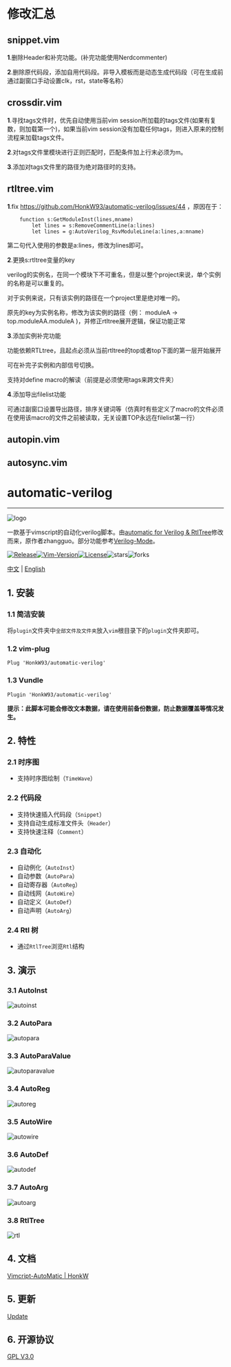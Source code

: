 # 修改汇总
## snippet.vim
**1**.删除Header和补完功能。(补完功能使用Nerdcommenter)

**2**.删除原代码段，添加自用代码段。非导入模板而是动态生成代码段（可在生成前通过副窗口手动设置clk，rst，state等名称）


## crossdir.vim
**1**.寻找tags文件时，优先自动使用当前vim session所加载的tags文件(如果有复数，则加载第一个)，如果当前vim session没有加载任何tags，则进入原来的控制流程来加载tags文件。

**2**.对tags文件里模块进行正则匹配时，匹配条件加上行末必须为m。

**3**.添加对tags文件里的路径为绝对路径时的支持。

## rtltree.vim

**1**.fix https://github.com/HonkW93/automatic-verilog/issues/44
，原因在于：
```
    function s:GetModuleInst(lines,mname)
        let lines = s:RemoveCommentLine(a:lines)
        let lines = g:AutoVerilog_RsvModuleLine(a:lines,a:mname)
```
第二句代入使用的参数是a:lines，修改为lines即可。



**2**.更换s:rtltree变量的key

verilog的实例名，在同一个模块下不可重名，但是以整个project来说，单个实例的名称是可以重复的。

对于实例来说，只有该实例的路径在一个project里是绝对唯一的。

原先的key为实例名称，修改为该实例的路径（例： moduleA → top.moduleAA.moduleA )，并修正rtltree展开逻辑，保证功能正常

**3**.添加实例补完功能

功能依赖RTLtree，且起点必须从当前rtltree的top或者top下面的第一层开始展开

可在补完子实例和内部信号切换。

支持对define macro的解读（前提是必须使用tags来跨文件夹）

**4**.添加导出filelist功能

可通过副窗口设置导出路径，排序关键词等（仿真时有些定义了macro的文件必须在使用该macro的文件之前被读取，无关设置TOP永远在filelist第一行）

## autopin.vim

## autosync.vim

# automatic-verilog

---

![logo](https://cdn.jsdelivr.net/gh/HonkW93/automatic-verilog@master/demo/logo.png)                                                                                   

一款基于vimscript的自动化verilog脚本。由[automatic for Verilog & RtlTree](https://www.vim.org/scripts/script.php?script_id=4067)修改而来，原作者zhangguo。部分功能参考[Verilog-Mode](https://veripool.org/verilog-mode/)。

[![Release](https://img.shields.io/github/v/release/HonkW93/automatic-verilog?display_name=tag)](https://github.com/HonkW93/automatic-verilog/releases)[![Vim-Version](https://img.shields.io/badge/Vim-7.4.629-green.svg)](https://www.vim.org/download.php)[![License](https://img.shields.io/github/license/HonkW93/automatic-verilog)](https://github.com/HonkW93/automatic-verilog/blob/master/LICENSE)![stars](https://img.shields.io/github/stars/HonkW93/automatic-verilog)![forks](https://img.shields.io/github/forks/HonkW93/automatic-verilog)

[中文](./README.md) | [English](./README_en.md)

## 1. 安装

### 1.1 简洁安装

将`plugin`文件夹中`全部文件及文件夹`放入`vim`根目录下的`plugin`文件夹即可。

### 1.2  vim-plug

```
Plug 'HonkW93/automatic-verilog'
```

### 1.3  Vundle

```
Plugin 'HonkW93/automatic-verilog'
```

**提示：此脚本可能会修改文本数据，请在使用前备份数据，防止数据覆盖等情况发生。**

 ## 2. 特性

### 2.1 时序图

- 支持时序图绘制（`TimeWave`）

### 2.2 代码段

- 支持快速插入代码段（`Snippet`）
- 支持自动生成标准文件头（`Header`）
- 支持快速注释（`Comment`）

### 2.3 自动化

- 自动例化（`AutoInst`）
- 自动参数（`AutoPara`）
- 自动寄存器（`AutoReg`）
- 自动线网（`AutoWire`）
- 自动定义（`AutoDef`） 
- 自动声明（`AutoArg`）

### 2.4 Rtl 树

- 通过`RtlTree`浏览`Rtl`结构

## 3. 演示

### 3.1 AutoInst

![autoinst](https://cdn.jsdelivr.net/gh/HonkW93/automatic-verilog@master/demo/autoinst.gif)

### 3.2 AutoPara

![autopara](https://cdn.jsdelivr.net/gh/HonkW93/automatic-verilog@master/demo/autopara.gif)

### 3.3 AutoParaValue

![autoparavalue](https://cdn.jsdelivr.net/gh/HonkW93/automatic-verilog@master/demo/autoparavalue.gif)

### 3.4 AutoReg

![autoreg](https://cdn.jsdelivr.net/gh/HonkW93/automatic-verilog@master/demo/autoreg.gif)

### 3.5 AutoWire

![autowire](https://cdn.jsdelivr.net/gh/HonkW93/automatic-verilog@master/demo/autowire.gif)

### 3.6 AutoDef

![autodef](https://cdn.jsdelivr.net/gh/HonkW93/automatic-verilog@master/demo/autodef.gif)

### 3.7 AutoArg

![autoarg](https://cdn.jsdelivr.net/gh/HonkW93/automatic-verilog@master/demo/autoarg.gif)

### 3.8 RtlTree

![rtl](https://cdn.jsdelivr.net/gh/HonkW93/automatic-verilog@master/demo/rtl.gif)

## 4. 文档

[Vimcript-AutoMatic | HonkW](https://blog.honk.wang/posts/AutoMatic/)


## 5. 更新

[Update](/Changelog.md)


## 6. 开源协议

[GPL V3.0](/LICENSE)
